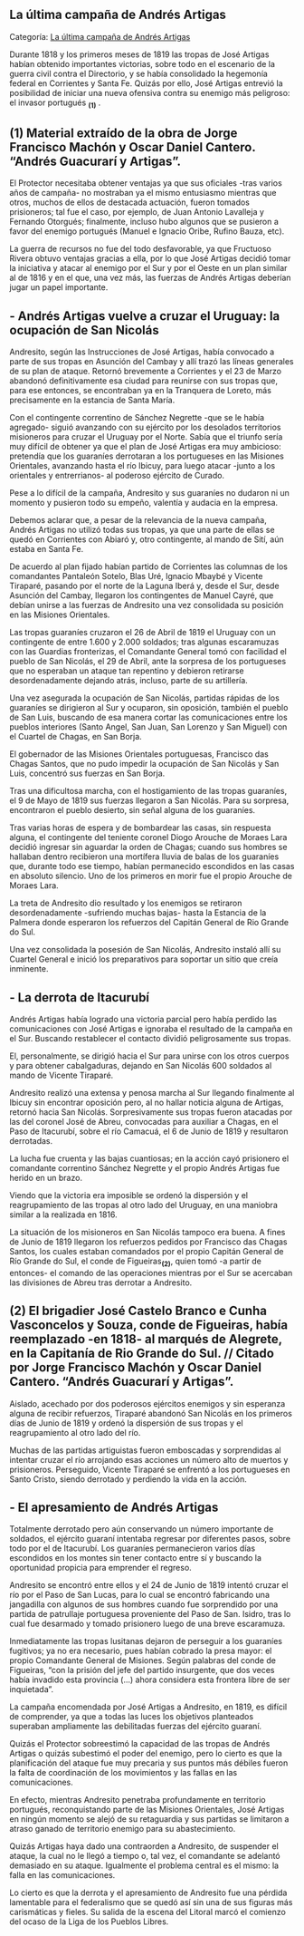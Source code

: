 ## La última campaña de Andrés Artigas

Categoría: [La última campaña de Andrés Artigas](http://descubrircorrientes.com.ar/2012/index.php/3017-historia-desde-1814-hasta-la-guerra-de-la-triple-alianza/corrientes-abraza-la-causa-artiguista-1814-1821/andres-artigas-en-corrientes/mendez-es-repuesto-en-el-gobierno-de-corrientes/la-ultima-campana-de-andres-artigas)

Durante 1818 y los primeros meses de 1819 las tropas de José Artigas habían obtenido importantes victorias, sobre todo en el escenario de la guerra civil contra el Directorio, y se había consolidado la hegemonía federal en Corrientes y Santa Fe. Quizás por ello, José Artigas entrevió la posibilidad de iniciar una nueva ofensiva contra su enemigo más peligroso: el invasor portugués <sub><strong><span><span>(1)</span></span></strong></sub> .

## **(1)** Material extraído de la obra de Jorge Francisco Machón y Oscar Daniel Cantero. “Andrés Guacurarí y Artigas”.

El Protector necesitaba obtener ventajas ya que sus oficiales -tras varios años de campaña- no mostraban ya el mismo entusiasmo mientras que otros, muchos de ellos de destacada actuación, fueron tomados prisioneros; tal fue el caso, por ejemplo, de Juan Antonio Lavalleja y Fernando Otorgués; finalmente, incluso hubo algunos que se pusieron a favor del enemigo portugués (Manuel e Ignacio Oribe, Rufino Bauza, etc).

La guerra de recursos no fue del todo desfavorable, ya que Fructuoso Rivera obtuvo ventajas gracias a ella, por lo que José Artigas decidió tomar la iniciativa y atacar al enemigo por el Sur y por el Oeste en un plan similar al de 1816 y en el que, una vez más, las fuerzas de Andrés Artigas deberían jugar un papel importante.

## **\- Andrés Artigas vuelve a cruzar el Uruguay: la ocupación de San Nicolás**

Andresito, según las Instrucciones de José Artigas, había convocado a parte de sus tropas en Asunción del Cambay y allí trazó las líneas generales de su plan de ataque. Retornó brevemente a Corrientes y el 23 de Marzo abandonó definitivamente esa ciudad para reunirse con sus tropas que, para ese entonces, se encontraban ya en la Tranquera de Loreto, más precisamente en la estancia de Santa María.

Con el contingente correntino de Sánchez Negrette -que se le había agregado- siguió avanzando con su ejército por los desolados territorios misioneros para cruzar el Uruguay por el Norte. Sabía que el triunfo sería muy difícil de obtener ya que el plan de José Artigas era muy ambicioso: pretendía que los guaraníes derrotaran a los portugueses en las Misiones Orientales, avanzando hasta el río Ibicuy, para luego atacar -junto a los orientales y entrerrianos- al poderoso ejército de Curado.

Pese a lo difícil de la campaña, Andresito y sus guaraníes no dudaron ni un momento y pusieron todo su empeño, valentía y audacia en la empresa.

Debemos aclarar que, a pesar de la relevancia de la nueva campaña, Andrés Artigas no utilizó todas sus tropas, ya que una parte de ellas se quedó en Corrientes con Abiaró y, otro contingente, al mando de Sití, aún estaba en Santa Fe.

De acuerdo al plan fijado habían partido de Corrientes las columnas de los comandantes Pantaleón Sotelo, Blas Uré, Ignacio Mbaybé y Vicente Tiraparé, pasando por el norte de la Laguna Iberá y, desde el Sur, desde Asunción del Cambay, llegaron los contingentes de Manuel Cayré, que debían unirse a las fuerzas de Andresito una vez consolidada su posición en las Misiones Orientales.

Las tropas guaraníes cruzaron el 26 de Abril de 1819 el Uruguay con un contingente de entre 1.600 y 2.000 soldados; tras algunas escaramuzas con las Guardias fronterizas, el Comandante General tomó con facilidad el pueblo de San Nicolás, el 29 de Abril, ante la sorpresa de los portugueses que no esperaban un ataque tan repentino y debieron retirarse desordenadamente dejando atrás, incluso, parte de su artillería.

Una vez asegurada la ocupación de San Nicolás, partidas rápidas de los guaraníes se dirigieron al Sur y ocuparon, sin oposición, también el pueblo de San Luis, buscando de esa manera cortar las comunicaciones entre los pueblos interiores (Santo Angel, San Juan, San Lorenzo y San Miguel) con el Cuartel de Chagas, en San Borja.

El gobernador de las Misiones Orientales portuguesas, Francisco das Chagas Santos, que no pudo impedir la ocupación de San Nicolás y San Luis, concentró sus fuerzas en San Borja.

Tras una dificultosa marcha, con el hostigamiento de las tropas guaraníes, el 9 de Mayo de 1819 sus fuerzas llegaron a San Nicolás. Para su sorpresa, encontraron el pueblo desierto, sin señal alguna de los guaraníes.

Tras varias horas de espera y de bombardear las casas, sin respuesta alguna, el contingente del teniente coronel Diogo Arouche de Moraes Lara decidió ingresar sin aguardar la orden de Chagas; cuando sus hombres se hallaban dentro recibieron una mortífera lluvia de balas de los guaraníes que, durante todo ese tiempo, habían permanecido escondidos en las casas en absoluto silencio. Uno de los primeros en morir fue el propio Arouche de Moraes Lara.

La treta de Andresito dio resultado y los enemigos se retiraron desordenadamente -sufriendo muchas bajas- hasta la Estancia de la Palmera donde esperaron los refuerzos del Capitán General de Rio Grande do Sul.

Una vez consolidada la posesión de San Nicolás, Andresito instaló allí su Cuartel General e inició los preparativos para soportar un sitio que creía inminente.

## **\- La derrota de Itacurubí**

Andrés Artigas había logrado una victoria parcial pero había perdido las comunicaciones con José Artigas e ignoraba el resultado de la campaña en el Sur. Buscando restablecer el contacto dividió peligrosamente sus tropas.

El, personalmente, se dirigió hacia el Sur para unirse con los otros cuerpos y para obtener cabalgaduras, dejando en San Nicolás 600 soldados al mando de Vicente Tiraparé.

Andresito realizó una extensa y penosa marcha al Sur llegando finalmente al Ibicuy sin encontrar oposición pero, al no hallar noticia alguna de Artigas, retornó hacia San Nicolás. Sorpresivamente sus tropas fueron atacadas por las del coronel José de Abreu, convocadas para auxiliar a Chagas, en el Paso de Itacurubí, sobre el río Camacuá, el 6 de Junio de 1819 y resultaron derrotadas.

La lucha fue cruenta y las bajas cuantiosas; en la acción cayó prisionero el comandante correntino Sánchez Negrette y el propio Andrés Artigas fue herido en un brazo.

Viendo que la victoria era imposible se ordenó la dispersión y el reagrupamiento de las tropas al otro lado del Uruguay, en una maniobra similar a la realizada en 1816.

La situación de los misioneros en San Nicolás tampoco era buena. A fines de Junio de 1819 llegaron los refuerzos pedidos por Francisco das Chagas Santos, los cuales estaban comandados por el propio Capitán General de Río Grande do Sul, el conde de Figueiras<sub><strong>(2)</strong></sub>, quien tomó -a partir de entonces- el comando de las operaciones mientras por el Sur se acercaban las divisiones de Abreu tras derrotar a Andresito.

## **(2)** El brigadier José Castelo Branco e Cunha Vasconcelos y Souza, conde de Figueiras, había reemplazado -en 1818- al marqués de Alegrete, en la Capitanía de Rio Grande do Sul. // Citado por Jorge Francisco Machón y Oscar Daniel Cantero. “Andrés Guacurarí y Artigas”.

Aislado, acechado por dos poderosos ejércitos enemigos y sin esperanza alguna de recibir refuerzos, Tiraparé abandonó San Nicolás en los primeros días de Junio de 1819 y ordenó la dispersión de sus tropas y el reagrupamiento al otro lado del río.

Muchas de las partidas artiguistas fueron emboscadas y sorprendidas al intentar cruzar el río arrojando esas acciones un número alto de muertos y prisioneros. Perseguido, Vicente Tiraparé se enfrentó a los portugueses en Santo Cristo, siendo derrotado y perdiendo la vida en la acción.

## **\- El apresamiento de Andrés Artigas**

Totalmente derrotado pero aún conservando un número importante de soldados, el ejército guaraní intentaba regresar por diferentes pasos, sobre todo por el de Itacurubí. Los guaraníes permanecieron varios días escondidos en los montes sin tener contacto entre sí y buscando la oportunidad propicia para emprender el regreso.

Andresito se encontró entre ellos y el 24 de Junio de 1819 intentó cruzar el río por el Paso de San Lucas, para lo cual se encontró fabricando una jangadilla con algunos de sus hombres cuando fue sorprendido por una partida de patrullaje portuguesa proveniente del Paso de San. Isidro, tras lo cual fue desarmado y tomado prisionero luego de una breve escaramuza.

Inmediatamente las tropas lusitanas dejaron de perseguir a los guaraníes fugitivos; ya no era necesario, pues habían cobrado la presa mayor: el propio Comandante General de Misiones. Según palabras del conde de Figueiras, “con la prisión del jefe del partido insurgente, que dos veces había invadido esta provincia (...) ahora considera esta frontera libre de ser inquietada”.

La campaña encomendada por José Artigas a Andresito, en 1819, es difícil de comprender, ya que a todas las luces los objetivos planteados superaban ampliamente las debilitadas fuerzas del ejército guaraní.

Quizás el Protector sobreestimó la capacidad de las tropas de Andrés Artigas o quizás subestimó el poder del enemigo, pero lo cierto es que la planificación del ataque fue muy precaria y sus puntos más débiles fueron la falta de coordinación de los movimientos y las fallas en las comunicaciones.

En efecto, mientras Andresito penetraba profundamente en territorio portugués, reconquistando parte de las Misiones Orientales, José Artigas en ningún momento se alejó de su retaguardia y sus partidas se limitaron a atraso ganado de territorio enemigo para su abastecimiento.

Quizás Artigas haya dado una contraorden a Andresito, de suspender el ataque, la cual no le llegó a tiempo o, tal vez, el comandante se adelantó demasiado en su ataque. Igualmente el problema central es el mismo: la falla en las comunicaciones.

Lo cierto es que la derrota y el apresamiento de Andresito fue una pérdida lamentable para el federalismo que se quedó así sin una de sus figuras más carismáticas y fieles. Su salida de la escena del Litoral marcó el comienzo del ocaso de la Liga de los Pueblos Libres.